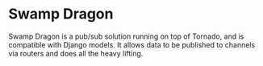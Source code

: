 # Swamp Dragon

Swamp Dragon is a pub/sub solution running on top of Tornado, and is compatible with Django models.
It allows data to be published to channels via routers and does all the heavy lifting.

